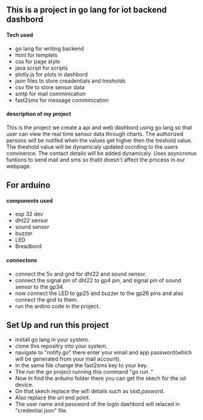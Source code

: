 ## This is a project in go lang for iot backend dashbord
#### Tech used 
  - go lang for writing backend 
  - html for templets
  - css for page style
  - java script for scripts
  - plotly.js for plots in dashbord
  - json files to store creadentials and tresholds
  - csv file to store sensor data
  - smtp for mail comminication
  - fast2sms for message comminication 

#### description of my project
  This is the project we create a api and web dashbord using go lang so that user can view the real time sensor data through charts.
  The authorized persons will be notifed when the values get higher then the treshold value.
  The theshold value will be dynamicaly updated occrding to the users convinence.
  The contact details will be added dynamicaly.
  Uses asyncronus funtions to send mail and sms so thatit doesn't affect the process in our webpage.

## For arduino

#### components used
  - esp 32 dev
  - dht22 sensor
  - sound sensor
  - buzzer
  - LED
  - Breadbord

#### connectons
  - connect the 5v and gnd for dht22 and sound sensor.
  - connect the signal pin of dht22 to gp4 pin, and signal pin of sound sensor to the gp34.
  - now connect the LED to gp25 and buzzer to the gp26 pins and also connect the gnd to them.
  - run the ardino code in the project.


## Set Up and run this project
  - install go lang in your system.
  - clone this repositry into your system.
  - navigate to "notify.go" there enter your email and app password(which will be generated from your mail account).
  - In the same file change the fast2sms key to your key.
  - The run the go project running this command "go run ."
  - Now in find the arduino folder there you  can get the skech for the iot device.
  - On that skech replace the wifi details such as ssid,pasword.
  - Also replace the url end point.
  - The user name and password of the login dashbord will relaced in "credential.json" file.
